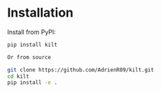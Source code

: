# Installation

Install from PyPI:

```bash
pip install kilt

Or from source

git clone https://github.com/AdrienR09/kilt.git
cd kilt
pip install -e .
